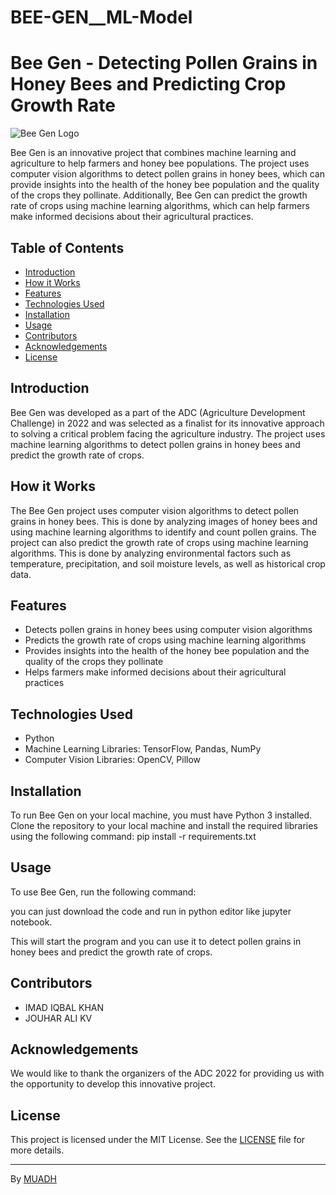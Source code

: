 # BEE-GEN__ML-Model
# Bee Gen - Detecting Pollen Grains in Honey Bees and Predicting Crop Growth Rate

![Bee Gen Logo](https://example.com/logo.png)

Bee Gen is an innovative project that combines machine learning and agriculture to help farmers and honey bee populations. The project uses computer vision algorithms to detect pollen grains in honey bees, which can provide insights into the health of the honey bee population and the quality of the crops they pollinate. Additionally, Bee Gen can predict the growth rate of crops using machine learning algorithms, which can help farmers make informed decisions about their agricultural practices. 

## Table of Contents

- [Introduction](#introduction)
- [How it Works](#how-it-works)
- [Features](#features)
- [Technologies Used](#technologies-used)
- [Installation](#installation)
- [Usage](#usage)
- [Contributors](#contributors)
- [Acknowledgements](#acknowledgements)
- [License](#license)

## Introduction

Bee Gen was developed as a part of the ADC (Agriculture Development Challenge) in 2022 and was selected as a finalist for its innovative approach to solving a critical problem facing the agriculture industry. The project uses machine learning algorithms to detect pollen grains in honey bees and predict the growth rate of crops. 

## How it Works

The Bee Gen project uses computer vision algorithms to detect pollen grains in honey bees. This is done by analyzing images of honey bees and using machine learning algorithms to identify and count pollen grains. The project can also predict the growth rate of crops using machine learning algorithms. This is done by analyzing environmental factors such as temperature, precipitation, and soil moisture levels, as well as historical crop data. 

## Features

- Detects pollen grains in honey bees using computer vision algorithms
- Predicts the growth rate of crops using machine learning algorithms
- Provides insights into the health of the honey bee population and the quality of the crops they pollinate
- Helps farmers make informed decisions about their agricultural practices

## Technologies Used

- Python
- Machine Learning Libraries: TensorFlow, Pandas, NumPy
- Computer Vision Libraries: OpenCV, Pillow

## Installation

To run Bee Gen on your local machine, you must have Python 3 installed. Clone the repository to your local machine and install the required libraries using the following command:
pip install -r requirements.txt


## Usage

To use Bee Gen, run the following command:

you can just download the code and run in python editor like jupyter notebook.

This will start the program and you can use it to detect pollen grains in honey bees and predict the growth rate of crops.

## Contributors

- IMAD IQBAL KHAN
- JOUHAR ALI KV

## Acknowledgements

We would like to thank the organizers of the ADC 2022 for providing us with the opportunity to develop this innovative project.

## License

This project is licensed under the MIT License. See the [LICENSE](LICENSE) file for more details. 

---

By [MUADH](https://github.com/MuadhAli)

